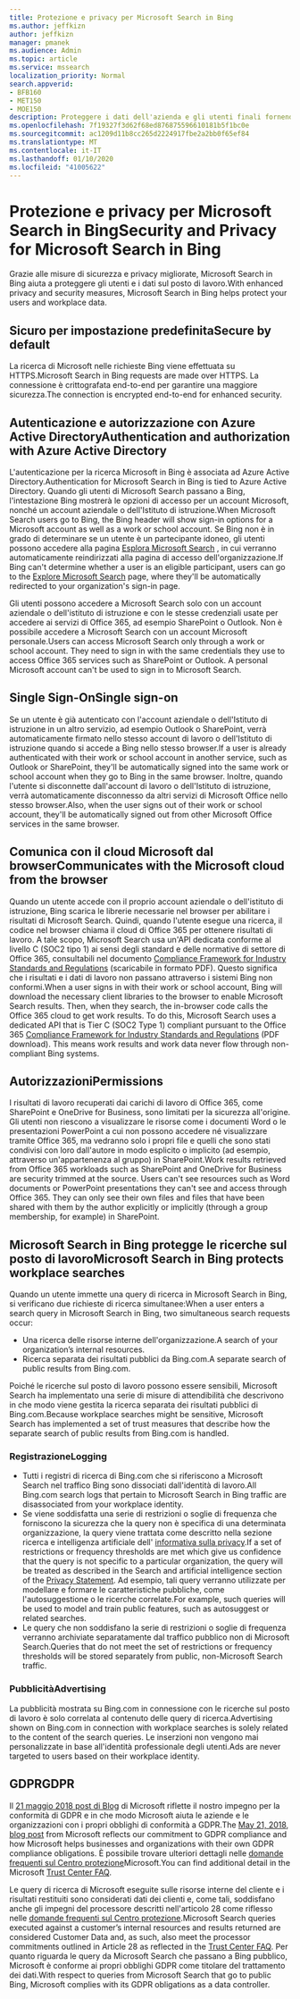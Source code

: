 ```yaml
---
title: Protezione e privacy per Microsoft Search in Bing
ms.author: jeffkizn
author: jeffkizn
manager: pmanek
ms.audience: Admin
ms.topic: article
ms.service: mssearch
localization_priority: Normal
search.appverid:
- BFB160
- MET150
- MOE150
description: Proteggere i dati dell'azienda e gli utenti finali fornendo informazioni agli utenti autorizzati con Microsoft Search in Bing
ms.openlocfilehash: 7f19327f3d62f68ed876875596610181b5f1bc0e
ms.sourcegitcommit: ac1209d11b8cc265d2224917fbe2a2bb0f65ef84
ms.translationtype: MT
ms.contentlocale: it-IT
ms.lasthandoff: 01/10/2020
ms.locfileid: "41005622"
---
```

# <a name="security-and-privacy-for-microsoft-search-in-bing"></a><span data-ttu-id="24ca3-103">Protezione e privacy per Microsoft Search in Bing</span><span class="sxs-lookup"><span data-stu-id="24ca3-103">Security and Privacy for Microsoft Search in Bing</span></span>

<span data-ttu-id="24ca3-104">Grazie alle misure di sicurezza e privacy migliorate, Microsoft Search in Bing aiuta a proteggere gli utenti e i dati sul posto di lavoro.</span><span class="sxs-lookup"><span data-stu-id="24ca3-104">With enhanced privacy and security measures, Microsoft Search in Bing helps protect your users and workplace data.</span></span>

## <a name="secure-by-default"></a><span data-ttu-id="24ca3-105">Sicuro per impostazione predefinita</span><span class="sxs-lookup"><span data-stu-id="24ca3-105">Secure by default</span></span>

<span data-ttu-id="24ca3-106">La ricerca di Microsoft nelle richieste Bing viene effettuata su HTTPS.</span><span class="sxs-lookup"><span data-stu-id="24ca3-106">Microsoft Search in Bing requests are made over HTTPS.</span></span> <span data-ttu-id="24ca3-107">La connessione è crittografata end-to-end per garantire una maggiore sicurezza.</span><span class="sxs-lookup"><span data-stu-id="24ca3-107">The connection is encrypted end-to-end for enhanced security.</span></span>
  
## <a name="authentication-and-authorization-with-azure-active-directory"></a><span data-ttu-id="24ca3-108">Autenticazione e autorizzazione con Azure Active Directory</span><span class="sxs-lookup"><span data-stu-id="24ca3-108">Authentication and authorization with Azure Active Directory</span></span>

<span data-ttu-id="24ca3-109">L'autenticazione per la ricerca Microsoft in Bing è associata ad Azure Active Directory.</span><span class="sxs-lookup"><span data-stu-id="24ca3-109">Authentication for Microsoft Search in Bing is tied to Azure Active Directory.</span></span> <span data-ttu-id="24ca3-110">Quando gli utenti di Microsoft Search passano a Bing, l'intestazione Bing mostrerà le opzioni di accesso per un account Microsoft, nonché un account aziendale o dell'Istituto di istruzione.</span><span class="sxs-lookup"><span data-stu-id="24ca3-110">When Microsoft Search users go to Bing, the Bing header will show sign-in options for a Microsoft account as well as a work or school account.</span></span> <span data-ttu-id="24ca3-111">Se Bing non è in grado di determinare se un utente è un partecipante idoneo, gli utenti possono accedere alla pagina [Esplora Microsoft Search](https://www.bing.com/business/explore) , in cui verranno automaticamente reindirizzati alla pagina di accesso dell'organizzazione.</span><span class="sxs-lookup"><span data-stu-id="24ca3-111">If Bing can't determine whether a user is an eligible participant, users can go to the [Explore Microsoft Search](https://www.bing.com/business/explore) page, where they'll be automatically redirected to your organization's sign-in page.</span></span>

<span data-ttu-id="24ca3-p103">Gli utenti possono accedere a Microsoft Search solo con un account aziendale o dell'istituto di istruzione e con le stesse credenziali usate per accedere ai servizi di Office 365, ad esempio SharePoint o Outlook. Non è possibile accedere a Microsoft Search con un account Microsoft personale.</span><span class="sxs-lookup"><span data-stu-id="24ca3-p103">Users can access Microsoft Search only through a work or school account. They need to sign in with the same credentials they use to access Office 365 services such as SharePoint or Outlook. A personal Microsoft account can't be used to sign in to Microsoft Search.</span></span>

## <a name="single-sign-on"></a><span data-ttu-id="24ca3-115">Single Sign-On</span><span class="sxs-lookup"><span data-stu-id="24ca3-115">Single sign-on</span></span>

<span data-ttu-id="24ca3-116">Se un utente è già autenticato con l'account aziendale o dell'Istituto di istruzione in un altro servizio, ad esempio Outlook o SharePoint, verrà automaticamente firmato nello stesso account di lavoro o dell'Istituto di istruzione quando si accede a Bing nello stesso browser.</span><span class="sxs-lookup"><span data-stu-id="24ca3-116">If a user is already authenticated with their work or school account in another service, such as Outlook or SharePoint, they'll be automatically signed into the same work or school account when they go to Bing in the same browser.</span></span> <span data-ttu-id="24ca3-117">Inoltre, quando l'utente si disconnette dall'account di lavoro o dell'Istituto di istruzione, verrà automaticamente disconnesso da altri servizi di Microsoft Office nello stesso browser.</span><span class="sxs-lookup"><span data-stu-id="24ca3-117">Also, when the user signs out of their work or school account, they'll be automatically signed out from other Microsoft Office services in the same browser.</span></span>
  
## <a name="communicates-with-the-microsoft-cloud-from-the-browser"></a><span data-ttu-id="24ca3-118">Comunica con il cloud Microsoft dal browser</span><span class="sxs-lookup"><span data-stu-id="24ca3-118">Communicates with the Microsoft cloud from the browser</span></span>

<span data-ttu-id="24ca3-p105">Quando un utente accede con il proprio account aziendale o dell'istituto di istruzione, Bing scarica le librerie necessarie nel browser per abilitare i risultati di Microsoft Search. Quindi, quando l'utente esegue una ricerca, il codice nel browser chiama il cloud di Office 365 per ottenere risultati di lavoro. A tale scopo, Microsoft Search usa un'API dedicata conforme al livello C (SOC2 tipo 1) ai sensi degli standard e delle normative di settore di Office 365, consultabili nel documento [Compliance Framework for Industry Standards and Regulations](https://download.microsoft.com/download/1/4/3/1434ABAB-B8E9-412D-8C3A-187B5FCB7A2F/Compliance%20Framework%20document.pdf) (scaricabile in formato PDF). Questo significa che i risultati e i dati di lavoro non passano attraverso i sistemi Bing non conformi.</span><span class="sxs-lookup"><span data-stu-id="24ca3-p105">When a user signs in with their work or school account, Bing will download the necessary client libraries to the browser to enable Microsoft Search results. Then, when they search, the in-browser code calls the Office 365 cloud to get work results. To do this, Microsoft Search uses a dedicated API that is Tier C (SOC2 Type 1) compliant pursuant to the Office 365 [Compliance Framework for Industry Standards and Regulations](https://download.microsoft.com/download/1/4/3/1434ABAB-B8E9-412D-8C3A-187B5FCB7A2F/Compliance%20Framework%20document.pdf) (PDF download). This means work results and work data never flow through non-compliant Bing systems.</span></span>
  
## <a name="permissions"></a><span data-ttu-id="24ca3-123">Autorizzazioni</span><span class="sxs-lookup"><span data-stu-id="24ca3-123">Permissions</span></span>

<span data-ttu-id="24ca3-p106">I risultati di lavoro recuperati dai carichi di lavoro di Office 365, come SharePoint e OneDrive for Business, sono limitati per la sicurezza all'origine. Gli utenti non riescono a visualizzare le risorse come i documenti Word o le presentazioni PowerPoint a cui non possono accedere né visualizzare tramite Office 365, ma vedranno solo i propri file e quelli che sono stati condivisi con loro dall'autore in modo esplicito o implicito (ad esempio, attraverso un'appartenenza al gruppo) in SharePoint.</span><span class="sxs-lookup"><span data-stu-id="24ca3-p106">Work results retrieved from Office 365 workloads such as SharePoint and OneDrive for Business are security trimmed at the source. Users can't see resources such as Word documents or PowerPoint presentations they can't see and access through Office 365. They can only see their own files and files that have been shared with them by the author explicitly or implicitly (through a group membership, for example) in SharePoint.</span></span>

## <a name="microsoft-search-in-bing-protects-workplace-searches"></a><span data-ttu-id="24ca3-127">Microsoft Search in Bing protegge le ricerche sul posto di lavoro</span><span class="sxs-lookup"><span data-stu-id="24ca3-127">Microsoft Search in Bing protects workplace searches</span></span>

<span data-ttu-id="24ca3-128">Quando un utente immette una query di ricerca in Microsoft Search in Bing, si verificano due richieste di ricerca simultanee:</span><span class="sxs-lookup"><span data-stu-id="24ca3-128">When a user enters a search query in Microsoft Search in Bing, two simultaneous search requests occur:</span></span>

- <span data-ttu-id="24ca3-129">Una ricerca delle risorse interne dell'organizzazione.</span><span class="sxs-lookup"><span data-stu-id="24ca3-129">A search of your organization’s internal resources.</span></span>
- <span data-ttu-id="24ca3-130">Ricerca separata dei risultati pubblici da Bing.com.</span><span class="sxs-lookup"><span data-stu-id="24ca3-130">A separate search of public results from Bing.com.</span></span>

<span data-ttu-id="24ca3-131">Poiché le ricerche sul posto di lavoro possono essere sensibili, Microsoft Search ha implementato una serie di misure di attendibilità che descrivono in che modo viene gestita la ricerca separata dei risultati pubblici di Bing.com.</span><span class="sxs-lookup"><span data-stu-id="24ca3-131">Because workplace searches might be sensitive, Microsoft Search has implemented a set of trust measures that describe how the separate search of public results from Bing.com is handled.</span></span>

### <a name="logging"></a><span data-ttu-id="24ca3-132">Registrazione</span><span class="sxs-lookup"><span data-stu-id="24ca3-132">Logging</span></span>

- <span data-ttu-id="24ca3-133">Tutti i registri di ricerca di Bing.com che si riferiscono a Microsoft Search nel traffico Bing sono dissociati dall'identità di lavoro.</span><span class="sxs-lookup"><span data-stu-id="24ca3-133">All Bing.com search logs that pertain to Microsoft Search in Bing traffic are disassociated from your workplace identity.</span></span>
- <span data-ttu-id="24ca3-134">Se viene soddisfatta una serie di restrizioni o soglie di frequenza che forniscono la sicurezza che la query non è specifica di una determinata organizzazione, la query viene trattata come descritto nella sezione ricerca e intelligenza artificiale dell' [informativa sulla privacy](https://privacy.microsoft.com/privacystatement).</span><span class="sxs-lookup"><span data-stu-id="24ca3-134">If a set of restrictions or frequency thresholds are met which give us confidence that the query is not specific to a particular organization, the query will be treated as described in the Search and artificial intelligence section of the [Privacy Statement](https://privacy.microsoft.com/privacystatement).</span></span> <span data-ttu-id="24ca3-135">Ad esempio, tali query verranno utilizzate per modellare e formare le caratteristiche pubbliche, come l'autosuggestione o le ricerche correlate.</span><span class="sxs-lookup"><span data-stu-id="24ca3-135">For example, such queries will be used to model and train public features, such as autosuggest or related searches.</span></span>
- <span data-ttu-id="24ca3-136">Le query che non soddisfano la serie di restrizioni o soglie di frequenza verranno archiviate separatamente dal traffico pubblico non di Microsoft Search.</span><span class="sxs-lookup"><span data-stu-id="24ca3-136">Queries that do not meet the set of restrictions or frequency thresholds will be stored separately from public, non-Microsoft Search traffic.</span></span>

### <a name="advertising"></a><span data-ttu-id="24ca3-137">Pubblicità</span><span class="sxs-lookup"><span data-stu-id="24ca3-137">Advertising</span></span>

<span data-ttu-id="24ca3-138">La pubblicità mostrata su Bing.com in connessione con le ricerche sul posto di lavoro è solo correlata al contenuto delle query di ricerca.</span><span class="sxs-lookup"><span data-stu-id="24ca3-138">Advertising shown on Bing.com in connection with workplace searches is solely related to the content of the search queries.</span></span> <span data-ttu-id="24ca3-139">Le inserzioni non vengono mai personalizzate in base all'identità professionale degli utenti.</span><span class="sxs-lookup"><span data-stu-id="24ca3-139">Ads are never targeted to users based on their workplace identity.</span></span>

## <a name="gdpr"></a><span data-ttu-id="24ca3-140">GDPR</span><span class="sxs-lookup"><span data-stu-id="24ca3-140">GDPR</span></span>

<span data-ttu-id="24ca3-141">Il [21 maggio 2018 post di Blog](https://blogs.microsoft.com/on-the-issues/2018/05/21/microsofts-commitment-to-gdpr-privacy-and-putting-customers-in-control-of-their-own-data/) di Microsoft riflette il nostro impegno per la conformità di GDPR e in che modo Microsoft aiuta le aziende e le organizzazioni con i propri obblighi di conformità a GDPR.</span><span class="sxs-lookup"><span data-stu-id="24ca3-141">The [May 21, 2018, blog post](https://blogs.microsoft.com/on-the-issues/2018/05/21/microsofts-commitment-to-gdpr-privacy-and-putting-customers-in-control-of-their-own-data/) from Microsoft reflects our commitment to GDPR compliance and how Microsoft helps businesses and organizations with their own GDPR compliance obligations.</span></span> <span data-ttu-id="24ca3-142">È possibile trovare ulteriori dettagli nelle [domande frequenti sul Centro protezione](https://www.microsoft.com/trustcenter/privacy/gdpr/gdpr-faqs)Microsoft.</span><span class="sxs-lookup"><span data-stu-id="24ca3-142">You can find additional detail in the Microsoft [Trust Center FAQ](https://www.microsoft.com/trustcenter/privacy/gdpr/gdpr-faqs).</span></span>

<span data-ttu-id="24ca3-143">Le query di ricerca di Microsoft eseguite sulle risorse interne del cliente e i risultati restituiti sono considerati dati dei clienti e, come tali, soddisfano anche gli impegni del processore descritti nell'articolo 28 come riflesso nelle [domande frequenti sul Centro protezione](https://www.microsoft.com/trustcenter/privacy/gdpr/gdpr-faqs).</span><span class="sxs-lookup"><span data-stu-id="24ca3-143">Microsoft Search queries executed against a customer’s internal resources and results returned are considered Customer Data and, as such, also  meet the processor commitments outlined in Article 28 as reflected in the [Trust Center FAQ](https://www.microsoft.com/trustcenter/privacy/gdpr/gdpr-faqs).</span></span> <span data-ttu-id="24ca3-144">Per quanto riguarda le query da Microsoft Search che passano a Bing pubblico, Microsoft è conforme ai propri obblighi GDPR come titolare del trattamento dei dati.</span><span class="sxs-lookup"><span data-stu-id="24ca3-144">With respect to queries from Microsoft Search that go to public Bing, Microsoft complies with its GDPR obligations as a data controller.</span></span>
